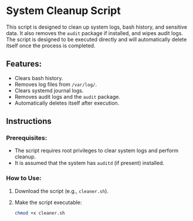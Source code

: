 # System Cleanup Script

This script is designed to clean up system logs, bash history, and sensitive data. It also removes the `audit` package if installed, and wipes audit logs. The script is designed to be executed directly and will automatically delete itself once the process is completed.

## Features:
- Clears bash history.
- Removes log files from `/var/log/`.
- Clears systemd journal logs.
- Removes audit logs and the `audit` package.
- Automatically deletes itself after execution.

## Instructions

### Prerequisites:
- The script requires root privileges to clear system logs and perform cleanup.
- It is assumed that the system has `auditd` (if present) installed.

### How to Use:

1. Download the script (e.g., `cleaner.sh`).

2. Make the script executable:

   ```bash
   chmod +x cleaner.sh
